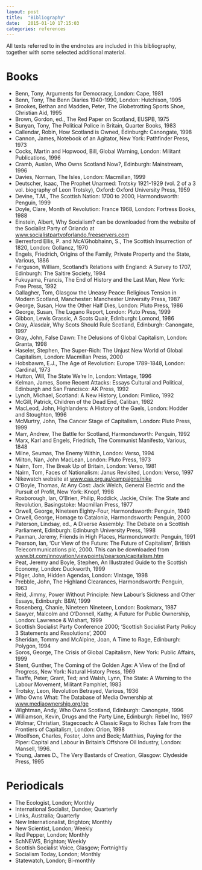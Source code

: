 ```yaml
---
layout: post
title:  "Bibliography"
date:   2015-01-10 17:15:03
categories: references
---
```

All texts referred to in the endnotes are included in this bibliography, together with some selected additional material.

# Books

* Benn, Tony, Arguments for Democracy, London: Cape, 1981
* Benn, Tony, The Benn Diaries 1940-1990, London: Hutchison, 1995
* Brookes, Bethan and Madden, Peter, The Globetrotting Sports Shoe, Christian Aid, 1995
* Brown, Gordon, ed., The Red Paper on Scotland, EUSPB, 1975
* Bunyan, Tony, The Political Police in Britain, Quarter Books, 1983
* Callendar, Robin, How Scotland is Owned, Edinburgh: Canongate, 1998
* Cannon, James, Notebook of an Agitator, New York: Pathfinder Press, 1973
* Cocks, Martin and Hopwood, Bill, Global Warning, London: Militant Publications, 1996
* Cramb, Auslan, Who Owns Scotland Now?, Edinburgh: Mainstream, 1996
* Davies, Norman, The Isles, London: Macmillan, 1999
* Deutscher, Isaac, The Prophet Unarmed: Trotsky 1921-1929 (vol. 2 of a 3 vol. biography of Leon Trotsky), Oxford: Oxford University Press, 1959
* Devine, T.M., The Scottish Nation: 1700 to 2000, Harmondsworth: Penguin, 1999
* Doyle, Clare, Month of Revolution: France 1968, London: Fortress Books, 1988
* Einstein, Albert, Why Socialism? can be downloaded from the website of the Socialist Party of Orlando at www.socialistpartyoforlando.freeservers.com
* Berresford Ellis, P. and McA’Ghobhainn, S., The Scottish Insurrection of 1820, London: Gollancz, 1970
* Engels, Friedrich, Origins of the Family, Private Property and the State, Various, 1886
* Ferguson, William, Scotland’s Relations with England: A Survey to 1707, Edinburgh: The Saltire Society, 1994
* Fukuyama, Francis, The End of History and the Last Man, New York: Free Press, 1992
* Gallagher, Tom, Glasgow the Uneasy Peace: Religious Tension in Modern Scotland, Manchester: Manchester University Press, 1987
* George, Susan, How the Other Half Dies, London: Pluto Press, 1986
* George, Susan, The Lugano Report, London: Pluto Press, 1999
* Gibbon, Lewis Grassic, A Scots Quair, Edinburgh: Lomond, 1986
* Gray, Alasdair, Why Scots Should Rule Scotland, Edinburgh: Canongate, 1997
* Gray, John, False Dawn: The Delusions of Global Capitalism, London: Granta, 1998
* Haseler, Stephen, The Super-Rich: The Unjust New World of Global Capitalism, London: Macmillan Press, 2000
* Hobsbawm, E.J., The Age of Revolution: Europe 1789-1848, London: Cardinal, 1973
* Hutton, Will, The State We’re In, London: Vintage, 1996
* Kelman, James, Some Recent Attacks: Essays Cultural and Political, Edinburgh and San Francisco: AK Press, 1992
* Lynch, Michael, Scotland: A New History, London: Pimlico, 1992
* McGill, Patrick, Children of the Dead End, Caliban, 1982
* MacLeod, John, Highlanders: A History of the Gaels, London: Hodder and Stoughton, 1996
* McMurtry, John, The Cancer Stage of Capitalism, London: Pluto Press, 1999
* Marr, Andrew, The Battle for Scotland, Harmondsworth: Penguin, 1992
* Marx, Karl and Engels, Friedrich, The Communist Manifesto, Various, 1848
* Milne, Seumas, The Enemy Within, London: Verso, 1994
* Milton, Nan, John MacLean, London: Pluto Press, 1973
* Nairn, Tom, The Break Up of Britain, London: Verso, 1981
* Nairn, Tom, Faces of Nationalism: Janus Revisited, London: Verso, 1997
* Nikewatch website at www.caa.org.au/campaigns/nike
* O’Boyle, Thomas, At Any Cost: Jack Welch, General Electric and the Pursuit of Profit, New York: Knopf, 1998
* Roxborough, Ian, O’Brien, Philip, Roddick, Jackie, Chile: The State and Revolution, Basingstoke: Macmillan Press, 1977
* Orwell, George, Nineteen Eighty-Four, Harmondsworth: Penguin, 1949
* Orwell, George, Homage to Catalonia, Harmondsworth: Penguin, 2000
* Paterson, Lindsay, ed., A Diverse Assembly: The Debate on a Scottish Parliament, Edinburgh: Edinburgh University Press, 1998
* Paxman, Jeremy, Friends in High Places, Harmondsworth: Penguin, 1991
* Pearson, Ian, ‘Our View of the Future: The Future of Capitalism’, British Telecommunications plc, 2000. This can be downloaded from www.bt.com/innovation/viewpoints/pearson/capitalism.htm
* Peat, Jeremy and Boyle, Stephen, An Illustrated Guide to the Scottish Economy, London: Duckworth, 1999
* Pilger, John, Hidden Agendas, London: Vintage, 1998
* Prebble, John, The Highland Clearances, Harmondsworth: Penguin, 1963
* Reid, Jimmy, Power Without Principle: New Labour’s Sickness and Other Essays, Edinburgh: B&W, 1999
* Rosenberg, Chanie, Nineteen Nineteen, London: Bookmarx, 1987
* Sawyer, Malcolm and O’Donnell, Kathy, A Future for Public Ownership, London: Lawrence & Wishart, 1999
* Scottish Socialist Party Conference 2000; ‘Scottish Socialist Party Policy 3 Statements and Resolutions’, 2000
* Sheridan, Tommy and McAlpine, Joan, A Time to Rage, Edinburgh: Polygon, 1994
* Soros, George, The Crisis of Global Capitalism, New York: Public Affairs, 1999
* Stent, Gunther, The Coming of the Golden Age: A View of the End of Progress, New York: Natural History Press, 1969
* Taaffe, Peter; Grant, Ted; and Walsh, Lynn, The State: A Warning to the Labour Movement, Militant Pamphlet, 1983
* Trotsky, Leon, Revolution Betrayed, Various, 1936
* Who Owns What: The Database of Media Ownership at www.mediaownership.org/ge
* Wightman, Andy, Who Owns Scotland, Edinburgh: Canongate, 1996
* Williamson, Kevin, Drugs and the Party Line, Edinburgh: Rebel Inc, 1997
* Wolmar, Christian, Stagecoach: A Classic Rags to Riches Tale from the Frontiers of Capitalism, London: Orion, 1998
* Woolfson, Charles, Foster, John and Beck; Matthias, Paying for the Piper: Capital and Labour in Britain’s Offshore Oil Industry, London: Mansell, 1996.
* Young, James D., The Very Bastards of Creation, Glasgow: Clydeside Press, 1995

# Periodicals

* The Ecologist, London; Monthly
* International Socialist, Dundee; Quarterly
* Links, Australia; Quarterly
* New Internationalist, Brighton; Monthly
* New Scientist, London; Weekly
* Red Pepper, London; Monthly
* SchNEWS, Brighton; Weekly
* Scottish Socialist Voice, Glasgow; Fortnightly
* Socialism Today, London; Monthly
* Statewatch, London; Bi-monthly
